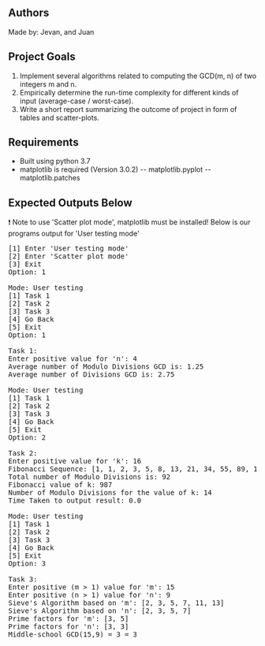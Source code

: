 ## Authors
Made by: Jevan, and Juan

## Project Goals
1. Implement several algorithms related to computing the GCD(m, n) of two integers m and n. 
2. Empirically determine the run-time complexity for different kinds of input (average-case / worst-case).
3. Write a short report summarizing the outcome of project in form of tables and scatter-plots.

## Requirements
- Built using python 3.7
- matplotlib is required (Version 3.0.2)
-- matplotlib.pyplot
-- matplotlib.patches

## Expected Outputs Below
:exclamation: Note to use 'Scatter plot mode', matplotlib must be installed!
Below is our programs output for 'User testing mode'
<pre>
[1] Enter 'User testing mode'
[2] Enter 'Scatter plot mode'
[3] Exit
Option: 1

Mode: User testing
[1] Task 1
[2] Task 2
[3] Task 3
[4] Go Back
[5] Exit
Option: 1

Task 1: 
Enter positive value for 'n': 4
Average number of Modulo Divisions GCD is: 1.25
Average number of Divisions GCD is: 2.75

Mode: User testing
[1] Task 1
[2] Task 2
[3] Task 3
[4] Go Back
[5] Exit
Option: 2

Task 2: 
Enter positive value for 'k': 16
Fibonacci Sequence: [1, 1, 2, 3, 5, 8, 13, 21, 34, 55, 89, 144, 233, 377, 610, 987]
Total number of Modulo Divisions is: 92
Fibonacci value of k: 987
Number of Modulo Divisions for the value of k: 14
Time Taken to output result: 0.0

Mode: User testing
[1] Task 1
[2] Task 2
[3] Task 3
[4] Go Back
[5] Exit
Option: 3

Task 3: 
Enter positive (m > 1) value for 'm': 15
Enter positive (n > 1) value for 'n': 9
Sieve's Algorithm based on 'm': [2, 3, 5, 7, 11, 13]
Sieve's Algorithm based on 'n': [2, 3, 5, 7]
Prime factors for 'm': [3, 5]
Prime factors for 'n': [3, 3]
Middle-school GCD(15,9) = 3 = 3

